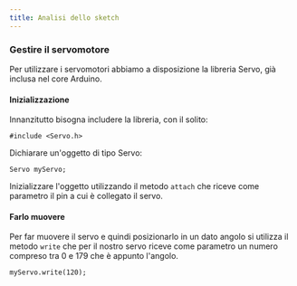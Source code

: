 ```yaml
---
title: Analisi dello sketch
---
```


### Gestire il servomotore

Per utilizzare i servomotori abbiamo a disposizione la libreria Servo, già inclusa nel core Arduino.

#### Inizializzazione

Innanzitutto bisogna includere la libreria, con il solito:

    #include <Servo.h>

Dichiarare un'oggetto di tipo Servo:

    Servo myServo;

Inizializzare l'oggetto utilizzando il metodo `attach` che riceve come
parametro il pin a cui è collegato il servo.

#### Farlo muovere

Per far muovere il servo e quindi posizionarlo in un dato angolo si utilizza il metodo `write` che per il nostro servo riceve come parametro un numero compreso tra 0 e 179 che è appunto l'angolo.

    myServo.write(120);